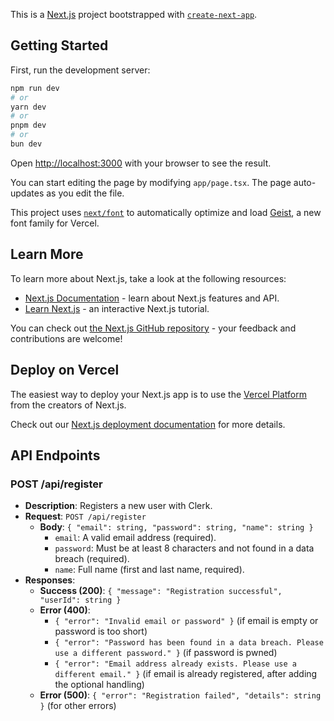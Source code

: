 This is a [Next.js](https://nextjs.org) project bootstrapped with [`create-next-app`](https://nextjs.org/docs/app/api-reference/cli/create-next-app).

## Getting Started

First, run the development server:

```bash
npm run dev
# or
yarn dev
# or
pnpm dev
# or
bun dev
```

Open [http://localhost:3000](http://localhost:3000) with your browser to see the result.

You can start editing the page by modifying `app/page.tsx`. The page auto-updates as you edit the file.

This project uses [`next/font`](https://nextjs.org/docs/app/building-your-application/optimizing/fonts) to automatically optimize and load [Geist](https://vercel.com/font), a new font family for Vercel.

## Learn More

To learn more about Next.js, take a look at the following resources:

- [Next.js Documentation](https://nextjs.org/docs) - learn about Next.js features and API.
- [Learn Next.js](https://nextjs.org/learn) - an interactive Next.js tutorial.

You can check out [the Next.js GitHub repository](https://github.com/vercel/next.js) - your feedback and contributions are welcome!

## Deploy on Vercel

The easiest way to deploy your Next.js app is to use the [Vercel Platform](https://vercel.com/new?utm_medium=default-template&filter=next.js&utm_source=create-next-app&utm_campaign=create-next-app-readme) from the creators of Next.js.

Check out our [Next.js deployment documentation](https://nextjs.org/docs/app/building-your-application/deploying) for more details.

## API Endpoints

### POST /api/register
- **Description**: Registers a new user with Clerk.
- **Request**: `POST /api/register`
  - **Body**: `{ "email": string, "password": string, "name": string }`
    - `email`: A valid email address (required).
    - `password`: Must be at least 8 characters and not found in a data breach (required).
    - `name`: Full name (first and last name, required).
- **Responses**:
  - **Success (200)**: `{ "message": "Registration successful", "userId": string }`
  - **Error (400)**: 
    - `{ "error": "Invalid email or password" }` (if email is empty or password is too short)
    - `{ "error": "Password has been found in a data breach. Please use a different password." }` (if password is pwned)
    - `{ "error": "Email address already exists. Please use a different email." }` (if email is already registered, after adding the optional handling)
  - **Error (500)**: `{ "error": "Registration failed", "details": string }` (for other errors)